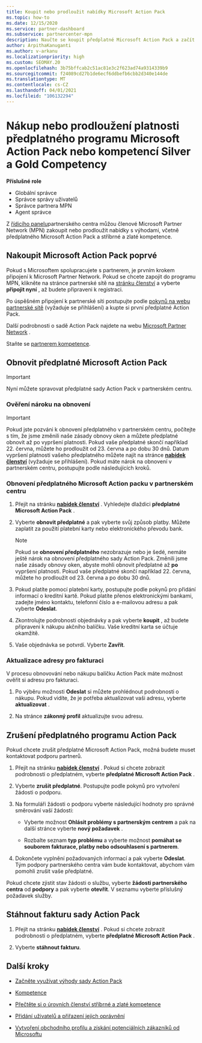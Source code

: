 ```yaml
---
title: Koupit nebo prodloužit nabídky Microsoft Action Pack
ms.topic: how-to
ms.date: 12/15/2020
ms.service: partner-dashboard
ms.subservice: partnercenter-mpn
description: Naučte se koupit předplatné Microsoft Action Pack a začít používat výhody akčních sad. Naučíte se také, jak obnovit, zrušit, zobrazit vaše vyúčtování a další.
author: ArpithaKanuganti
ms.author: v-arkanu
ms.localizationpriority: high
ms.custom: SEOMAY.20
ms.openlocfilehash: 3b75bffcab2c51ac81e3c2f623ad74a9314339b9
ms.sourcegitcommit: f24089cd27b1de6ecf6ddbefb6cbb2d340e144de
ms.translationtype: MT
ms.contentlocale: cs-CZ
ms.lasthandoff: 04/01/2021
ms.locfileid: "106132294"
---
```

# <a name="buy-or-renew-a-microsoft-action-pack-subscription-or-silver-and-gold-competencies"></a>Nákup nebo prodloužení platnosti předplatného programu Microsoft Action Pack nebo kompetencí Silver a Gold Competency


**Příslušné role**

- Globální správce
- Správce správy uživatelů
- Správce partnera MPN
- Agent správce


Z [řídicího panelu](https://partner.microsoft.com/dashboard)partnerského centra můžou členové Microsoft Partner Network (MPN) zakoupit nebo prodloužit nabídky s výhodami, včetně předplatného Microsoft Action Pack a stříbrné a zlaté kompetence.

## <a name="buy-microsoft-action-pack-for-the-first-time"></a>Nakoupit Microsoft Action Pack poprvé

Pokud s Microsoftem spolupracujete s partnerem, je prvním krokem připojení k Microsoft Partner Network. Pokud se chcete zapojit do programu MPN, klikněte na stránce partnerské sítě na [stránku členství](https://partner.microsoft.com/membership) a vyberte **připojit nyní** , až budete připraveni k registraci.

Po úspěšném připojení k partnerské síti postupujte podle [pokynů na webu partnerské sítě](https://partner.microsoft.com/membership/action-pack) (vyžaduje se přihlášení) a kupte si první předplatné Action Pack. 

Další podrobnosti o sadě Action Pack najdete na webu [Microsoft Partner Network](https://partner.microsoft.com/membership/internal-use-software#simple-tab-content-3) .

Staňte se [partnerem kompetence](https://partner.microsoft.com/membership/competencies). 

## <a name="renew-a-microsoft-action-pack-subscription"></a>Obnovit předplatné Microsoft Action Pack

>[!IMPORTANT]
>Nyní můžete spravovat předplatné sady Action Pack v partnerském centru.

### <a name="check-your-renewal-eligibility"></a>Ověření nároku na obnovení

>[!IMPORTANT]
>Pokud jste pozváni k obnovení předplatného v partnerském centru, počítejte s tím, že jsme změnili naše zásady obnovy oken a můžete předplatné obnovit až po vypršení platnosti. Pokud vaše předplatné skončí například 22. června, můžete ho prodloužit od 23. června a po dobu 30 dnů.
>Datum vypršení platnosti vašeho předplatného můžete najít na stránce [**nabídek členství**](https://partnercenter.microsoft.com/pcv/partnership/offers) (vyžaduje se přihlášení). Pokud máte nárok na obnovení v partnerském centru, postupujte podle následujících kroků.  

### <a name="to-renew-a-microsoft-action-pack-subscription-in-the-partner-center"></a>Obnovení předplatného Microsoft Action packu v partnerském centru

1. Přejít na stránku [**nabídek členství**](https://partnercenter.microsoft.com/pcv/partnership/offers) . Vyhledejte dlaždici **předplatné Microsoft Action Pack** .  

2. Vyberte **obnovit předplatné** a pak vyberte svůj způsob platby. Můžete zaplatit za použití platební karty nebo elektronického převodu bank.

    >[!NOTE]
    >Pokud se **obnovení předplatného** nezobrazuje nebo je šedé, nemáte ještě nárok na obnovení předplatného sady Action Pack. Změnili jsme naše zásady obnovy oken, abyste mohli obnovit předplatné až **po** vypršení platnosti. Pokud vaše předplatné skončí například 22. června, můžete ho prodloužit od 23. června a po dobu 30 dnů.  

3. Pokud platíte pomocí platební karty, postupujte podle pokynů pro přidání informací o kreditní kartě. Pokud platíte přenos elektronickými bankami, zadejte jméno kontaktu, telefonní číslo a e-mailovou adresu a pak vyberte **Odeslat**.

4. Zkontrolujte podrobnosti objednávky a pak vyberte **koupit** , až budete připraveni k nákupu akčního balíčku. Vaše kreditní karta se účtuje okamžitě.

5. Vaše objednávka se potvrdí. Vyberte **Zavřít**.

### <a name="update-your-bill-to-address"></a>Aktualizace adresy pro fakturaci

V procesu obnovování nebo nákupu balíčku Action Pack máte možnost ověřit si adresu pro fakturaci.

 1. Po výběru možnosti **Odeslat** si můžete prohlédnout podrobnosti o nákupu. Pokud vidíte, že je potřeba aktualizovat vaši adresu, vyberte **aktualizovat** .
  
 1. Na stránce **zákonný profil** aktualizujte svou adresu.

## <a name="cancel-your-action-pack-subscription"></a>Zrušení předplatného programu Action Pack

Pokud chcete zrušit předplatné Microsoft Action Pack, možná budete muset kontaktovat podporu partnerů.

1. Přejít na stránku [**nabídek členství**](https://partnercenter.microsoft.com/pcv/partnership/offers) . Pokud si chcete zobrazit podrobnosti o předplatném, vyberte **předplatné Microsoft Action Pack** . 

3. Vyberte **zrušit předplatné**. Postupujte podle pokynů pro vytvoření žádosti o podporu. 

4. Na formuláři žádosti o podporu vyberte následující hodnoty pro správné směrování vaší žádosti:

    -  Vyberte možnost **Ohlásit problémy s partnerským centrem** a pak na další stránce vyberte **nový požadavek** .

    -  Rozbalte seznam **typ problému** a vyberte možnost **pomáhat se souborem fakturace, platby nebo odsouhlasení s partnerem**. 

5. Dokončete vyplnění požadovaných informací a pak vyberte **Odeslat**. Tým podpory partnerského centra vám bude kontaktovat, abychom vám pomohli zrušit vaše předplatné.

Pokud chcete zjistit stav žádosti o službu, vyberte **žádosti partnerského centra** od **podpory** a pak vyberte **otevřít**. V seznamu vyberte příslušný požadavek služby.  

## <a name="download-your-action-pack-invoice"></a>Stáhnout fakturu sady Action Pack

1. Přejít na stránku [**nabídek členství**](https://partnercenter.microsoft.com/pcv/partnership/offers) . Pokud si chcete zobrazit podrobnosti o předplatném, vyberte **předplatné Microsoft Action Pack** . 

3. Vyberte **stáhnout fakturu**.
 
## <a name="next-steps"></a>Další kroky

-   [Začněte využívat výhody sady Action Pack](manage-your-partner-network-benefits.md)

-   [Kompetence](learn-about-competencies.md)

-   [Přečtěte si o úrovních členství stříbrné a zlaté kompetence](https://partner.microsoft.com/membership/internal-use-software#simple-tab-content-2)

-   [Přidání uživatelů a přiřazení jejich oprávnění](create-user-accounts-and-set-permissions.md)

-   [Vytvoření obchodního profilu a získání potenciálních zákazníků od Microsoftu](create-a-marketing-profile.md)
